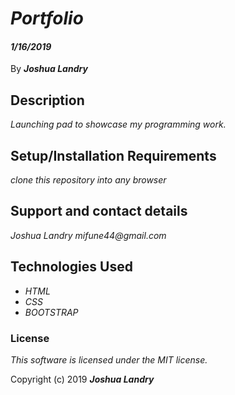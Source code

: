 
# _Portfolio_

#### _1/16/2019_

 By _**Joshua Landry**_

## Description

_Launching pad to showcase my programming work._

## Setup/Installation Requirements

 _clone this repository into any browser_


## Support and contact details

_Joshua Landry mifune44@gmail.com_

## Technologies Used

* _HTML_
* _CSS_
* _BOOTSTRAP_

### License

*This software is licensed under the MIT license.*

Copyright (c) 2019 **_Joshua Landry_**
